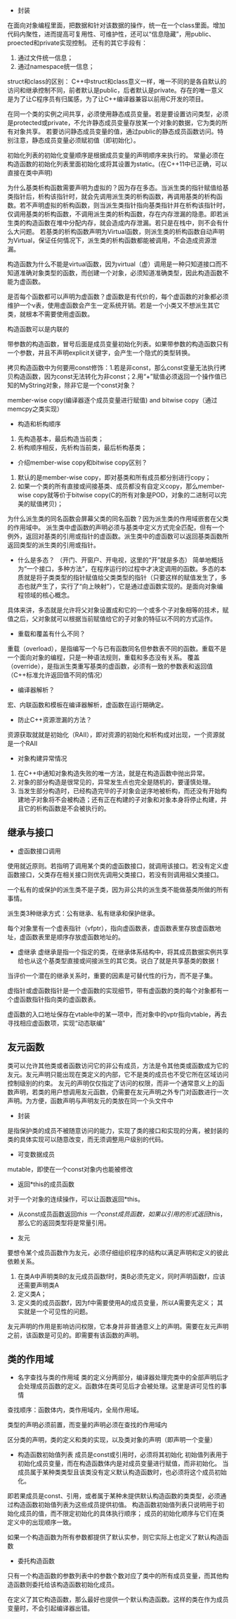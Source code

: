 - 封装

在面向对象编程里面，把数据和针对该数据的操作，统一在一个class里面。增加代码内聚性，进而提高可复用性、可维护性，还可以“信息隐藏”，用public、proected和private实现控制。
还有的其它手段有：

1. 通过文件统一信息；
2. 通过namespace统一信息；

struct和class的区别：
C++中struct和class意义一样，唯一不同的是各自默认的访问和继承控制不同，前者默认是public，后者默认是private。存在的唯一意义是为了让C程序员有归属感，为了让C++编译器兼容以前用C开发的项目。

在同一个类的实例之间共享，必须使用静态成员变量。若是要设置访问类型，必须是protected或private，不允许静态成员变量存放某一个对象的数据，它为类的所有对象共享。
若要访问静态成员变量的值，通过public的静态成员函数访问。特别注意，静态成员变量必须赋初值（即初始化）。

初始化列表的初始化变量顺序是根据成员变量的声明顺序来执行的。
常量必须在构造函数的初始化列表里面初始化或将其设置为static。(在C++11中已正确，可以直接在类中声明)

为什么基类析构函数需要声明为虚拟的？因为存在多态。当派生类的指针赋值给基类指针后，析构该指针时，就会先调用派生类的析构函数，再调用基类的析构函数。若不声明虚拟的析构函数，则当派生类指针指向基类指针并在析构该指针时，仅调用基类的析构函数，不调用派生类的析构函数，存在内存泄漏的隐患。即若派生类的构造函数在堆中分配内存，就会造成内存泄漏。若只是在栈中，则不会有什么大问题。
若基类的析构函数声明为Virtual函数，则派生类的析构函数自动声明为Virtual，保证任何情况下，派生类的析构函数都能被调用，不会造成资源泄漏。

构造函数为什么不能是virtual函数，因为virtual（虚）调用是一种只知道接口而不知道准确对象类型的函数，而创建一个对象，必须知道准确类型，因此构造函数不能为虚函数。

是否每个函数都可以声明为虚函数？虚函数是有代价的，每个虚函数的对象都必须维护一个v表，使用虚函数会产生一定系统开销。若是一个小类又不想派生其它类，就根本不需要使用虚函数。

构造函数可以是内联的

带参数的构造函数，冒号后面是成员变量初始化列表。如果带参数的构造函数只有一个参数，并且不声明explicit关键字，会产生一个隐式的类型转换。

拷贝构造函数中为何要用const修饰：1.若是非const，那么const变量无法执行拷贝构造函数，因为const无法转化为非const；2.用“+”赋值必须返回一个操作值已知的MyString对象，除非它是一个const对象？

member-wise copy(编译器逐个成员变量进行赋值) and bitwise copy（通过memcpy之类实现）

- 构造和析构顺序
1. 先构造基本，最后构造当前类；
2. 析构顺序相反，先析构当前类，最后析构基类；

- 介绍member-wise copy和bitwise copy区别？
1. 默认的是member-wise copy，即对基类和所有成员都分别进行copy；
2. 如果一个类的所有直接或间接基类、成员都没有自定义copy，那么member-wise copy就等价于bitwise copy(C的所有对象是POD，对象的二进制可以完美的赋值拷贝)；

为什么派生类的同名函数会屏幕父类的同名函数？因为派生类的作用域嵌套在父类的作用域中。
派生类中虚函数的声明必须与基类中定义方式完全匹配，但有一个例外，返回对基类的引用或指针的虚函数。派生类中的虚函数可以返回基类函数所返回类型的派生类的引用或指针。

- 什么是多态？
（开门、开窗户、开电视，这里的“开”就是多态）
简单地概括为“一个接口，多种方法”，在程序运行的过程中才决定调用的函数。多态的本质就是将子类类型的指针赋值给父类类型的指针（只要这样的赋值发生了，多态也就产生了，实行了“向上映射”），它是通过虚函数实现的。是面向对象编程领域的核心概念。

具体来讲，多态就是允许将父对象设置成和它的一个或多个子对象相等的技术，赋值之后，父对象就可以根据当前赋值给它的子对象的特征以不同的方式运作。


- 重载和覆盖有什么不同？

重载（overload），是指编写一个与已有函数同名但参数表不同的函数。重载不是一个面向对象的编程，只是一种语法规则，重载和多态没有关系。
覆盖（override），是指派生类重写基类的虚函数，必须有一致的参数表和返回值（C++标准允许返回值不同的情况）

- 编译器解析？

宏、内联函数和模板在编译器解析，虚函数在运行期确定。

- 防止C++资源泄漏的方法？

资源获取就就是初始化（RAII），即对资源的初始化和析构成对出现，一个资源就是一个RAII

- 对象构建异常情况
1. 在C++中通知对象构造失败的唯一方法，就是在构造函数中抛出异常。
2. 对象的部分构造是很常见的，异常发生点也完全是随机的，要谨慎处理。
3. 当发生部分构造时，已经构造完毕的子对象会逆序地被析构，而还没有开始构建地子对象将不会被构造；还有正在构建的子对象和对象本身将停止构建，并且它的析构函数是不会被执行的。

## 继承与接口

- 虚函数接口调用

使用就近原则。若指明了调用某个类的虚函数接口，就调用该接口。若没有定义虚函数接口，父类存在相关接口则优先调用父类接口，若没有则调用祖父类接口。

一个私有的或保护的派生类不是子类，因为非公共的派生类不能做基类所做的所有事情。

派生类3种继承方式：公有继承、私有继承和保护继承。


每个对象里有一个虚表指针（vfptr），指向虚函数表，虚函数表里存放虚函数地址，虚函数表里是顺序存放虚函数地址的。

- 虚继承
虚继承是指一个指定的类，在继承体系结构中，将其成员数据实例共享给也从这个基类型直接或间接派生的其它类。说白了就是共享基类的数据！

当评价一个潜在的继承关系时，重要的因素是可替代性的行为，而不是子集。


虚指针或虚函数指针是一个虚函数的实现细节，带有虚函数的类的每个对象都有一个虚函数指针指向类的虚函数表。

虚函数的入口地址保存在vtable中的某一项中，而对象中的vptr指向vtable，再去寻找相应虚函数项，实现“动态联编”



## 友元函数

类可以允许其他类或者函数访问它的非公有成员，方法是令其他类或函数成为它的友元。友元声明只能出现在类定义的内部，它不是类的成员也不受它所在区域访问控制级别的约束。
友元的声明仅仅指定了访问的权限，而非一个通常意义上的函数声明，若类的用户想调用友元函数，仍需要在友元声明之外专门对函数进行一次声明。为方便，函数声明与声明友元的类放在同一个头文件中

- 封装

是指保护类的成员不被随意访问的能力，实现了类的接口和实现的分离，被封装的类的具体实现可以随意改变，而无须调整用户级别的代码。

- 可变数据成员

mutable，即使在一个const对象内也能被修改

- 返回*this的成员函数

对于一个对象的连续操作，可以让函数返回*this。

- 从const成员函数返回*this
一个const成员函数，如果以引用的形式返回*this，那么它的返回类型将是常量引用。

- 友元

要想令某个成员函数作为友元，必须仔细组织程序的结构以满足声明和定义的彼此依赖关系。

1. 在类A中声明类B的友元成员函数f时，类B必须先定义，同时声明函数f，应该还需要声明类A
2. 定义类A；
3. 定义类的成员函数f，因为f中需要使用A的成员变量，所以A需要先定义；
其实就是一个可见性的问题。

友元声明的作用是影响访问权限，它本身并非普通意义上的声明。需要在友元声明之前，该函数是可见的。即需要有该函数的声明。

## 类的作用域


- 名字查找与类的作用域
类的定义分两部分，编译器处理完类中的全部声明后才会处理成员函数的定义。函数体在类可见后才会被处理。这里是讲可见性的事情

查找顺序：函数体内，类作用域内，全局作用域。

类型的声明必须前置，而变量的声明必须在查找的作用域内

区分类的声明，类的定义和类的实现，以及类对象的声明（即声明一个变量）


- 构造函数初始值列表
成员是const或引用时，必须将其初始化
初始值列表用于初始化成员变量，而在构造函数体内是对成员变量进行赋值，而非初始化。
当成员属于某种类类型且该类没有定义默认构造函数时，也必须将这个成员初始化。

即若果成员是const、引用，或者属于某种未提供默认构造函数的类类型，必须通过构造函数初始值列表为这些成员提供初值。
构造函数初始值列表只说明用于初始化成员的值，而不限定初始化的具体执行顺序；
成员的初始化顺序与它们在类定义中的出现顺序一致。

如果一个构造函数为所有参数都提供了默认实参，则它实际上也定义了默认构造函数

- 委托构造函数

只有一个构造函数的参数列表中的参数个数对应了类中的所有成员变量，而其他构造函数则委托给该构造函数初始化成员。

在定义了其它构造函数，那么最好也提供一个默认构造函数。这样的类在作为成员变量时，不会引起编译器出错。

